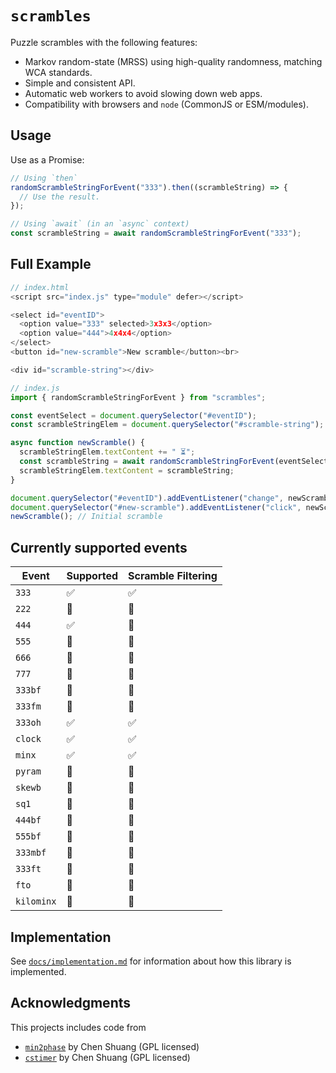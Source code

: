# `scrambles`

Puzzle scrambles with the following features:

- Markov random-state (MRSS) using high-quality randomness, matching WCA standards.
- Simple and consistent API.
- Automatic web workers to avoid slowing down web apps.
- Compatibility with browsers and `node` (CommonJS or ESM/modules).

## Usage

Use as a Promise:

```js
// Using `then`
randomScrambleStringForEvent("333").then((scrambleString) => {
  // Use the result.
});

// Using `await` (in an `async` context)
const scrambleString = await randomScrambleStringForEvent("333");
```

## Full Example

```js
// index.html
<script src="index.js" type="module" defer></script>

<select id="eventID">
  <option value="333" selected>3x3x3</option>
  <option value="444">4x4x4</option>
</select>
<button id="new-scramble">New scramble</button><br>

<div id="scramble-string"></div>

```

```js
// index.js
import { randomScrambleStringForEvent } from "scrambles";

const eventSelect = document.querySelector("#eventID");
const scrambleStringElem = document.querySelector("#scramble-string");

async function newScramble() {
  scrambleStringElem.textContent += " ⏳";
  const scrambleString = await randomScrambleStringForEvent(eventSelect.value);
  scrambleStringElem.textContent = scrambleString;
}

document.querySelector("#eventID").addEventListener("change", newScramble);
document.querySelector("#new-scramble").addEventListener("click", newScramble);
newScramble(); // Initial scramble
```

## Currently supported events

| Event      | Supported | Scramble Filtering |
| ---------- | --------- | ------------------ |
| `333`      | ✅        | ✅                 |
| `222`      | 🚧        | 🚧                 |
| `444`      | ✅        | 🚧                 |
| `555`      | 🚧        | 🚧                 |
| `666`      | 🚧        | 🚧                 |
| `777`      | 🚧        | 🚧                 |
| `333bf`    | 🚧        | 🚧                 |
| `333fm`    | 🚧        | 🚧                 |
| `333oh`    | ✅        | ✅                 |
| `clock`    | ✅        | ✅                 |
| `minx`     | ✅        | ✅                 |
| `pyram`    | 🚧        | 🚧                 |
| `skewb`    | 🚧        | 🚧                 |
| `sq1`      | 🚧        | 🚧                 |
| `444bf`    | 🚧        | 🚧                 |
| `555bf`    | 🚧        | 🚧                 |
| `333mbf`   | 🚧        | 🚧                 |
| `333ft`    | 🚧        | 🚧                 |
| `fto`      | 🚧        | 🚧                 |
| `kilominx` | 🚧        | 🚧                 |

## Implementation

See [`docs/implementation.md`](./docs/implementation.md) for information about
how this library is implemented.

## Acknowledgments

This projects includes code from

- [`min2phase`](https://github.com/cs0x7f/min2phase) by Chen Shuang (GPL licensed)
- [`cstimer`](https://github.com/cs0x7f/cstimer) by Chen Shuang (GPL licensed)
